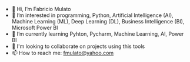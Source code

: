 - 👋 Hi, I’m Fabricio Mulato
- 👀 I’m interested in programming, Python, Artificial Intelligence (AI), Machine Learning (ML), Deep Learning (DL), Business Intelligence (BI), Microsoft Power BI
- 🌱 I’m currently learning Pyhton, Pycharm, Machine Learning, AI, Power BI
- 💞️ I'm looking to collaborate on projects using this tools
- 📫 How to reach me: fmulato@yahoo.com

<!---
fmulato/fmulato is a ✨ special ✨ repository because its `README.md` (this file) appears on your GitHub profile.
You can click the Preview link to take a look at your changes.
--->
